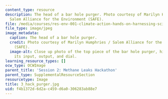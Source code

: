 ```yaml
---
content_type: resource
description: The head of a bar hole purger. Photo courtesy of Marilyn Humphries /
  Salem Alliance for the Environment (SAFE).
file: /media/courses/res-env-001-climate-action-hands-on-harnessing-science-with-communities-to-cut-carbon-january-iap-2017/f4b1372d6d2ac459d6a0306283ab88e7_3_hack_purger.jpg
file_type: image/jpeg
image_metadata:
  caption: The head of a bar hole purger.
  credit: Photo courtesy of Marilyn Humphries / Salem Alliance for the Environment
    (SAFE).
  image-alt: Close up photo of the top piece of the bar hole purger, highlighting
    its input, output, and dial.
learning_resource_types: []
ocw_type: OCWImage
parent_title: 'Session 2: Methane Leaks Hackathon'
parent_type: SupplementalResourceSection
resourcetype: Image
title: 3_hack_purger.jpg
uid: f4b1372d-6d2a-c459-d6a0-306283ab88e7
---
```

